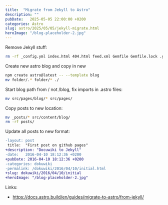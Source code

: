 ```yaml
---
title:  "Migrate from Jekyll to Astro"
description: ""
pubDate:   2025-05-05 22:00:00 +0200
categories: Astro
slug: astro/2025/05/05/jekyll-migrate.html
heroImage: "/blog-placeholder-2.jpg"
---
```


Remove Jekyll stuff:

``` bash
rm -rf _config.yml index.html 404.html feed.xml Gemfile Gemfile.lock .gitignore _includes _layouts _sass css
```

Create new astro blog and copy in new 
``` bash
npm create astro@latest -- --template blog
mv folder/.* folder/* ./
```

Start blog path from / not /blog, fix imports in .astro files:

``` bash
mv src/pages/blog/* src/pages/
```

Copy posts to new location:

``` bash
mv _posts/* src/content/blog/
rm -rf posts/
```

Update all posts to new format:

``` diff
-layout: post
 title:  "First post on github pages"
+description: "Docuwiki to Jekyll"
-date:   2016-04-10 18:12:36 +0200
+pubDate: 2016-04-10 18:12:36 +0200
-categories: dokuwiki
-permalink: /dokuwiki/2016/04/10/initial.html
+slug: dokuwiki/2016/04/10/initial
+heroImage: "/blog-placeholder-2.jpg"
```

Links:
* https://docs.astro.build/en/guides/migrate-to-astro/from-jekyll/
